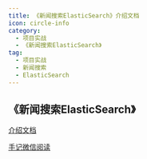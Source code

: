 ```yaml
---
title: 《新闻搜索ElasticSearch》介绍文档
icon: circle-info
category:
  - 项目实战
  - 《新闻搜索ElasticSearch》
tag:
  - 项目实战
  - 新闻搜索
  - ElasticSearch
---
```






## 《新闻搜索ElasticSearch》




[介绍文档]()


[手记微信阅读]()







